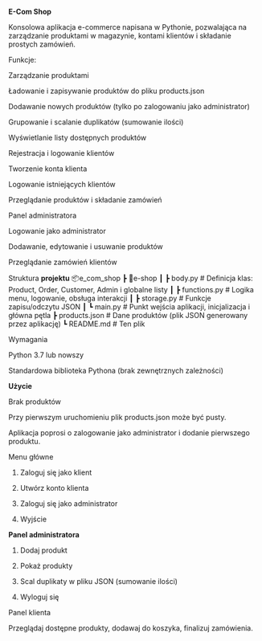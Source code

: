 **E-Com Shop**

Konsolowa aplikacja e-commerce napisana w Pythonie, pozwalająca na zarządzanie produktami w magazynie, kontami klientów i składanie prostych zamówień.

Funkcje:

Zarządzanie produktami

Ładowanie i zapisywanie produktów do pliku products.json

Dodawanie nowych produktów (tylko po zalogowaniu jako administrator)

Grupowanie i scalanie duplikatów (sumowanie ilości)

Wyświetlanie listy dostępnych produktów

Rejestracja i logowanie klientów

Tworzenie konta klienta

Logowanie istniejących klientów

Przeglądanie produktów i składanie zamówień

Panel administratora

Logowanie jako administrator

Dodawanie, edytowanie i usuwanie produktów

Przeglądanie zamówień klientów

Struktura **projektu**
📦e_com_shop
 ┣ 📂e-shop
 ┃ ┣ body.py        # Definicja klas: Product, Order, Customer, Admin i globalne listy
 ┃ ┣ functions.py   # Logika menu, logowanie, obsługa interakcji
 ┃ ┣ storage.py     # Funkcje zapisu/odczytu JSON
 ┃ ┗ main.py        # Punkt wejścia aplikacji, inicjalizacja i główna pętla
 ┣ products.json    # Dane produktów (plik JSON generowany przez aplikację)
 ┗ README.md        # Ten plik

 Wymagania

Python 3.7 lub nowszy

Standardowa biblioteka Pythona (brak zewnętrznych zależności)


**Użycie**

Brak produktów

Przy pierwszym uruchomieniu plik products.json może być pusty.

Aplikacja poprosi o zalogowanie jako administrator i dodanie pierwszego produktu.

Menu główne

1. Zaloguj się jako klient

2. Utwórz konto klienta

3. Zaloguj się jako administrator

4. Wyjście

**Panel administratora**

1. Dodaj produkt

2. Pokaż produkty

3. Scal duplikaty w pliku JSON (sumowanie ilości)

4. Wyloguj się

Panel klienta

Przeglądaj dostępne produkty, dodawaj do koszyka, finalizuj zamówienia.